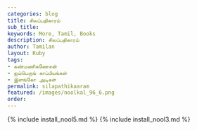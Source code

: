 ```yaml
---
categories: blog
title: சிலப்பதிகாரம்
sub_title: 
keywords: More, Tamil, Books
description: சிலப்பதிகாரம்
author: Tamilan
layout: Ruby
tags:
- கண்மணிகணேசன்
- ஐம்பெருங் காப்பியங்கள்
- இளங்கோ அடிகள்
permalink: silapathikaaram
featured: /images/noolkal_96_6.png
order: 
---
```

{% include install_nool5.md %}
{% include install_nool3.md %}
